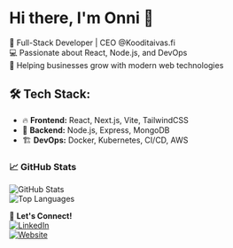 # Hi there, I'm Onni 👋

🚀 Full-Stack Developer | CEO @Kooditaivas.fi  
💻 Passionate about React, Node.js, and DevOps  
🎯 Helping businesses grow with modern web technologies  

## 🛠 Tech Stack:
- 🔥 **Frontend:** React, Next.js, Vite, TailwindCSS  
- 💾 **Backend:** Node.js, Express, MongoDB  
- 🏗 **DevOps:** Docker, Kubernetes, CI/CD, AWS  

### 📈 GitHub Stats
![GitHub Stats](https://github-readme-stats.vercel.app/api?username=onni891&show_icons=true&theme=dark)  
![Top Languages](https://github-readme-stats.vercel.app/api/top-langs/?username=onni891&layout=compact&theme=dark)

🔗 **Let's Connect!**  
[![LinkedIn](https://img.shields.io/badge/LinkedIn-blue?logo=linkedin&logoColor=white)](https://linkedin.com/in/YOUR-LINKEDIN)  
[![Website](https://img.shields.io/badge/Website-portfolio?color=green)](https://kooditaivas.fi)  
